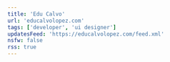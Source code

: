 ```yaml
---
title: 'Edu Calvo'
url: 'educalvolopez.com'
tags: ['developer', 'ui designer']
updatesFeed: 'https://educalvolopez.com/feed.xml'
nsfw: false
rss: true
---
```

